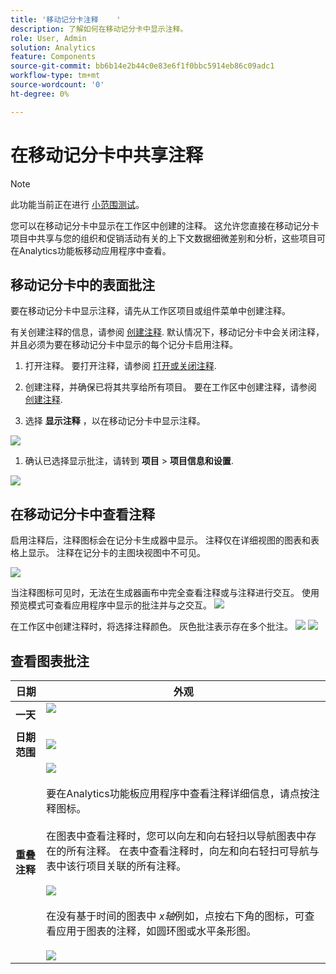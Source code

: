 ```yaml
---
title: '移动记分卡注释    '
description: 了解如何在移动记分卡中显示注释。
role: User, Admin
solution: Analytics
feature: Components
source-git-commit: bb6b14e2b44c0e83e6f1f0bbc5914eb86c09adc1
workflow-type: tm+mt
source-wordcount: '0'
ht-degree: 0%

---
```



# 在移动记分卡中共享注释

>[!NOTE]
>
>此功能当前正在进行 [小范围测试](/help/release-notes/releases.md)。

您可以在移动记分卡中显示在工作区中创建的注释。 这允许您直接在移动记分卡项目中共享与您的组织和促销活动有关的上下文数据细微差别和分析，这些项目可在Analytics功能板移动应用程序中查看。

## 移动记分卡中的表面批注

要在移动记分卡中显示注释，请先从工作区项目或组件菜单中创建注释。

有关创建注释的信息，请参阅 [创建注释](create-annotations.md). 默认情况下，移动记分卡中会关闭注释，并且必须为要在移动记分卡中显示的每个记分卡启用注释。

1. 打开注释。 要打开注释，请参阅 [打开或关闭注释](https://experienceleague.adobe.com/docs/analytics-platform/using/cja-components/annotations/overview.html?lang=en#turn-annotations-on-or-off).

1. 创建注释，并确保已将其共享给所有项目。 要在工作区中创建注释，请参阅 [创建注释](create-annotations.md).

1. 选择 **显示注释** ，以在移动记分卡中显示注释。

![](assets/show-annotations.png)

1. 确认已选择显示批注，请转到 **项目** > **项目信息和设置**.

![](assets/project-info-settings.png)

## 在移动记分卡中查看注释

启用注释后，注释图标会在记分卡生成器中显示。 注释仅在详细视图的图表和表格上显示。 注释在记分卡的主图块视图中不可见。

![](assets/view-annotations.png)

当注释图标可见时，无法在生成器画布中完全查看注释或与注释进行交互。 使用预览模式可查看应用程序中显示的批注并与之交互。 ![](assets/preview-icon.png)

在工作区中创建注释时，将选择注释颜色。 灰色批注表示存在多个批注。 ![](assets/gray-annotations1.png) ![](assets/gray-annotations2.png)

## 查看图表批注

| 日期 | 外观 |
| --- | --- |
| **一天** | ![](assets/single-day-mobile-annotations.png)<br></br> |
| **日期范围** | ![](assets/date-range.png) |
| **重叠注释** | ![](assets/overlapping-annotations.png)<br></br>要在Analytics功能板应用程序中查看注释详细信息，请点按注释图标。 <br></br>在图表中查看注释时，您可以向左和向右轻扫以导航图表中存在的所有注释。 在表中查看注释时，向左和向右轻扫可导航与表中该行项目关联的所有注释。 <br></br>![](assets/swipe-multiple-annotations.png) <br></br>在没有基于时间的图表中 *x轴*&#x200B;例如，点按右下角的图标，可查看应用于图表的注释，如圆环图或水平条形图。<br></br> ![](assets/charts-without-timebase.png) |
